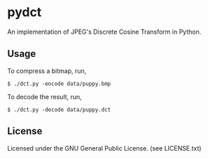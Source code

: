 pydct
=====

An implementation of JPEG's Discrete Cosine Transform in Python.

Usage
-----

To compress a bitmap, run,
```shell
$ ./dct.py -encode data/puppy.bmp
```

To decode the result, run,
```shell
$ ./dct.py -decode data/puppy.dct
```

License
-------

Licensed under the GNU General Public License. (see LICENSE.txt)
